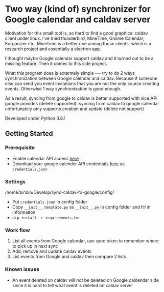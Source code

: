 # Two way (kind of) synchronizer for Google calendar and caldav server

Motivation for this small tool is, so hard to find a good graphical caldav client under linux. I've tried thunderbird, MineTime, Gnome Calendar, Korganizer etc. MineTime is a better one among those clients, which is a research project and essentially a electron app.

I thought maybe Google calendar support caldav and it turned out to be a missing feature. Then it comes to this side project.

What this program does is extermely simple --- try to do 2 ways synchronization between Google calendar and caldav. Because if someone else can send you event invitations that you are not the only source creating events. Otherwise 1 way synchronization is good enough.

As a result, syncing from google to caldav is better supported with nice API google provides (delete supported). syncing from caldav to google calendar unfortunately only supports creation and update (delete not support)

Developed under Python 3.8.1

## Getting Started

### Prerequisite
* Enable calendar API access [here](https://developers.google.com/calendar/quickstart/python)
* Download your google calender API credentials [here](https://console.developers.google.com/apis/credentials) as `credentials.json`

### Settings
/home/binbin/Develop/sync-caldav-to-google/config/
* Put `credentials.json` in config folder
* Copy `__init__.template.py` as `__init__.py` in config folder and fill in information
* `pip install -r requirements.txt`

### Work flow
1. List all events from Google calendar, use sync token to remember where to pick up in next sync
2. Add, remove and update caldav events
3. List events from Google and caldav then compare 2 lists

### Known issues
* An event deleted on caldav will not be deleted on Google caldendar side since it is hard to tell what event is deleted on caldav server
